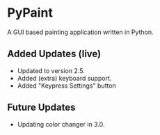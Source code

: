 # PyPaint
A GUI based painting application written in Python.
## Added Updates (live)
- Updated to version 2.5.
- Added (extra) keyboard support.
- Added "Keypress Settings" button
## Future Updates
- Updating color changer in 3.0.
